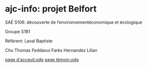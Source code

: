 # ajc-info: projet Belfort

SAÉ S106: découverte de l’environnementéconomique et écologique

Groupe S1B1

Référent: Laval Baptiste

Chu Thomas
Feddaoui Farès
Hernandez Lilian


[page d'acceuil.odg](https://github.com/blaval-iut90/s1-2021-IHM/files/7303731/page.d.acceuil.odg)
[page témoin.odg](https://github.com/blaval-iut90/s1-2021-IHM/files/7303732/page.temoin.odg)
